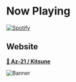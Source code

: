 # Now Playing

[![Spotify](https://novatorem-az-21.vercel.app/api/spotify)](https://open.spotify.com/user/j22z1750uo9xjgyl8vmic8ma1)

## Website

**[🦊 Az-21 / Kitsune](https://az-21.github.io/kitsune/)**

![Banner](https://cdn.imgchest.com/files/e4gdcvqvb4r.png)
